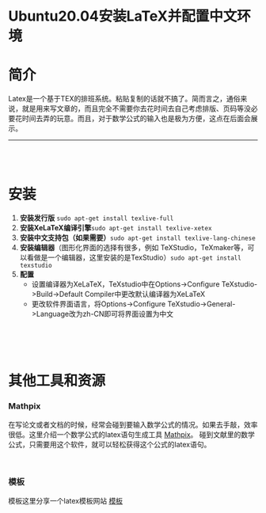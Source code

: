 # Ubuntu20.04安装LaTeX并配置中文环境


# 简介
Latex是一个基于TEX的排班系统。粘贴复制的话就不搞了。简而言之，通俗来说，就是用来写文章的，而且完全不需要你去花时间去自己考虑排版、页码等没必要花时间去弄的玩意。而且，对于数学公式的输入也是极为方便，这点在后面会展示。

---  
  
<br />
<br />

      
        
# 安装

1. **安装发行版** `sudo apt-get install texlive-full`  
1. **安装XeLaTeX编译引擎**`sudo apt-get install texlive-xetex`
1. **安装中文支持包（如果需要）**`sudo apt-get install texlive-lang-chinese`
1. **安装编辑器**（图形化界面的选择有很多，例如 TeXStudio，TeXmaker等，可以看做是一个编辑器，这里安装的是TexStudio）`sudo apt-get install texstudio`
1. **配置**
    - 设置编译器为XeLaTeX，TeXstudio中在Options->Configure TeXstudio->Build->Default Compiler中更改默认编译器为XeLaTeX 
    - 更改软件界面语言，将Options->Configure TeXstudio->General->Language改为zh-CN即可将界面设置为中文


<br />
<br />
<br />

# 其他工具和资源
### Mathpix

在写论文或者文档的时候，经常会碰到要输入数学公式的情况。如果去手敲，效率很低。这里介绍一个数学公式的latex语句生成工具 [Mathpix](https://standard-robots.yuque.com/dvszm5/khqrwm/rwgsu7)。 碰到文献里的数学公式，只需要用这个软件，就可以轻松获得这个公式的latex语句。

<br />

### 模板
模板这里分享一个latex模板网站  [模板](https://www.latextemplates.com/)




